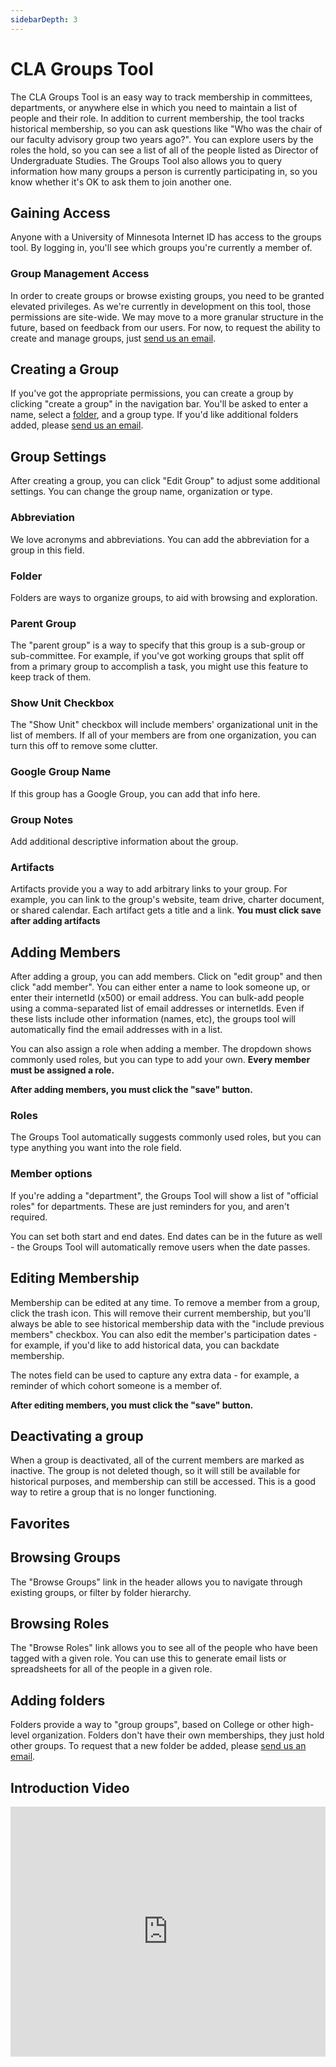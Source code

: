 ```yaml
---
sidebarDepth: 3
---
```


# CLA Groups Tool

The CLA Groups Tool is an easy way to track membership in committees, departments, or anywhere else in which you need to maintain a list of people and their role.  In addition to current membership, the tool tracks historical membership, so you can ask questions like "Who was the chair of our faculty advisory group two years ago?".  You can explore users by the roles the hold, so you can see a list of all of the people listed as Director of Undergraduate Studies.  The Groups Tool also allows you to query information how many groups a person is currently participating in, so you know whether it's OK to ask them to join another one.  

## Gaining Access

Anyone with a University of Minnesota Internet ID has access to the groups tool.  By logging in, you'll see which groups you're currently a member of.  

### Group Management Access

In order to create groups or browse existing groups, you need to be granted elevated privileges.  As we're currently in development on this tool, those permissions are site-wide.  We may move to a more granular structure in the future, based on feedback from our users.  For now, to request the ability to create and manage groups, just [send us an email](mailto:mcfa0086@umn.edu).

## Creating a Group

If you've got the appropriate permissions, you can create a group by clicking "create a group" in the navigation bar. You'll be asked to enter a name, select a [folder](/#adding-organizations), and a group type.  If you'd like additional folders added, please [send us an email](mailto:mcfa0086@umn.edu).


## Group Settings

After creating a group, you can click "Edit Group" to adjust some additional settings. You can change the group name, organization or type. 

### Abbreviation
We love acronyms and abbreviations.  You can add the abbreviation for a group in this field. 

### Folder
Folders are ways to organize groups, to aid with browsing and exploration.

### Parent Group

The "parent group" is a way to specify that this group is a sub-group or sub-committee.  For example, if you've got working groups that split off from a primary group to accomplish a task, you might use this feature to keep track of them. 

### Show Unit Checkbox

The "Show Unit" checkbox will include members' organizational unit in the list of members.  If all of your members are from one organization, you can turn this off to remove some clutter.

### Google Group Name
If this group has a Google Group, you can add that info here. 

### Group Notes

Add additional descriptive information about the group. 

### Artifacts

Artifacts provide you a way to add arbitrary links to your group.  For example, you can link to the group's website, team drive, charter document, or shared calendar.  Each artifact gets a title and a link.  **You must click save after adding artifacts**

## Adding Members

After adding a group, you can add members.  Click on "edit group" and then click "add member". You can either enter a name to look someone up, or enter their internetId (x500) or email address.  You can bulk-add people using a comma-separated list of email addresses or internetIds.  Even if these lists include other information (names, etc), the groups tool will automatically find the email addresses with in a list. 

You can also assign a role when adding a member.  The dropdown shows commonly used roles, but you can type to add your own.  **Every member must be assigned a role.**

**After adding members, you must click the "save" button.**

### Roles

The Groups Tool automatically suggests commonly used roles, but you can type anything you want into the role field.  

### Member options

If you're adding a "department", the Groups Tool will show a list of "official roles" for departments.  These are just reminders for you, and aren't required.

You can set both start and end dates.  End dates can be in the future as well - the Groups Tool will automatically remove users when the date passes. 

## Editing Membership

Membership can be edited at any time.  To remove a member from a group, click the trash icon.  This will remove their current membership, but you'll always be able to see historical membership data with the "include previous members" checkbox. You can also edit the member's participation dates - for example, if you'd like to add historical data, you can backdate membership.  

The notes field can be used to capture any extra data - for example, a reminder of which cohort someone is a member of. 

**After editing members, you must click the "save" button.**

## Deactivating a group

When a group is deactivated, all of the current members are marked as inactive.  The group is not deleted though, so it will still be available for historical purposes, and membership can still be accessed.  This is a good way to retire a group that is no longer functioning.

## Favorites


## Browsing Groups

The "Browse Groups" link in the header allows you to navigate through existing groups, or filter by folder hierarchy. 

## Browsing Roles

The "Browse Roles" link allows you to see all of the people who have been tagged with a given role. You can use this to generate email lists or spreadsheets for all of the people in a given role. 

## Adding folders

Folders provide a way to "group groups", based on College or other high-level organization.  Folders don't have their own memberships, they just hold other groups.  To request that a new folder be added, please [send us an email](mailto:mcfa0086@umn.edu).

## Introduction Video

<iframe width="100%" height="400" src="https://www.youtube.com/embed/yKkhzgQW8jU" frameborder="0" allow="accelerometer; autoplay; encrypted-media; gyroscope; picture-in-picture" allowfullscreen></iframe>

